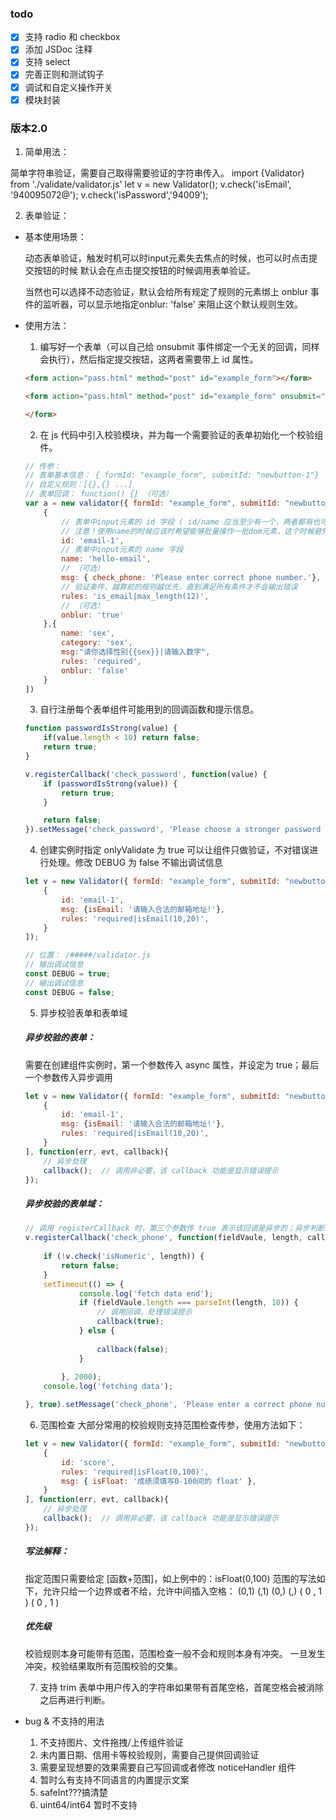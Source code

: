 ### todo

- [x] 支持 radio 和 checkbox
- [x] 添加 JSDoc 注释
- [x] 支持 select
- [x] 完善正则和测试钩子
- [x] 调试和自定义操作开关
- [x] 模块封装

### 版本2.0

1. 简单用法：

简单字符串验证，需要自己取得需要验证的字符串传入。
import {Validator} from './validate/validator.js'
let v = new Validator();
v.check('isEmail', '940095072@');
v.check('isPassword','94009');

2. 表单验证：

* 基本使用场景：

    动态表单验证，触发时机可以时input元素失去焦点的时候，也可以时点击提交按钮的时候
    默认会在点击提交按钮的时候调用表单验证。

    当然也可以选择不动态验证，默认会给所有规定了规则的元素绑上 onblur 事件的监听器，可以显示地指定onblur: 'false' 来阻止这个默认规则生效。

* 使用方法：

    1. 编写好一个表单（可以自己给 onsubmit 事件绑定一个无关的回调，同样会执行），然后指定提交按钮，这两者需要带上 id 属性。
    ```html
    <form action="pass.html" method="post" id="example_form"></form>
    ```
    ```html
    <form action="pass.html" method="post" id="example_form" onsubmit="return myfun()"></form>

    </form>
    ```
    2. 在 js 代码中引入校验模块，并为每一个需要验证的表单初始化一个校验组件。

    ```js
    // 传参：
    // 表单基本信息： { formId: "example_form", submitId: "newbutton-1"}
    // 自定义规则：[{},{} ...]
    // 表单回调： function() {} （可选）
    var a = new validator({ formId: "example_form", submitId: "newbutton-1"},[
        {
            // 表单中input元素的 id 字段 ( id/name 应当至少有一个，两者都有也可, 为了避免歧义和不必要的误解，最好只指定一个)
            // 注意！使用name的时候应该时希望能够批量操作一批dom元素，这个时候避免使用id，以免验证功能失效
            id: 'email-1',
            // 表单中input元素的 name 字段
            name: 'hello-email',
            // （可选）
            msg: { check_phone: 'Please enter correct phone number.'},
            // 验证条件，越靠前的规则越优先，直到满足所有条件才不会输出错误
            rules: 'is_email|max_length(12)',
            // （可选）
            onblur: 'true'
        },{
            name: 'sex',
            category: 'sex',
            msg:"请你选择性别{{sex}}|请输入数字",
            rules: 'required',
            onblur: 'false'
        }
    ])
    ```


    3. 自行注册每个表单组件可能用到的回调函数和提示信息。
    ```js
    function passwordIsStrong(value) {
        if(value.length < 10) return false;
        return true;
    }

    v.registerCallback('check_password', function(value) {
        if (passwordIsStrong(value)) {
            return true;
        }

        return false;
    }).setMessage('check_password', 'Please choose a stronger password using at least 111 letters.');
    ```


    4. 创建实例时指定 onlyValidate 为 true 可以让组件只做验证，不对错误进行处理。修改 DEBUG 为 false 不输出调试信息
    ```js
    let v = new Validator({ formId: "example_form", submitId: "newbutton-1", onlyValidate: false}, [
        {
            id: 'email-1',
            msg: {isEmail: '请输入合法的邮箱地址!'},
            rules: 'required|isEmail(10,20)',
        }
    ]);
    ```
    ```js
    // 位置： /#####/validator.js
    // 输出调试信息
    const DEBUG = true;
    // 输出调试信息
    const DEBUG = false;
    ```

    5. 异步校验表单和表单域
    
    ##### 异步校验的表单：
    需要在创建组件实例时，第一个参数传入 async 属性，并设定为 true；最后一个参数传入异步调用
    ```js
    let v = new Validator({ formId: "example_form", submitId: "newbutton-1", async: true}, [
        {
            id: 'email-1',
            msg: {isEmail: '请输入合法的邮箱地址!'},
            rules: 'required|isEmail(10,20)',
        }
    ], function(err, evt, callback){
        // 异步处理
        callback();  // 调用非必要，该 callback 功能是显示错误提示 
    });
    ```
    ##### 异步校验的表单域：
    ```js
    // 调用 registerCallback 时，第三个参数传 true 表示该回调是异步的；异步判断完成后给 callback 传判断结果 
    v.registerCallback('check_phone', function(fieldVaule, length, callback, field) {
        
        if (!v.check('isNumeric', length)) {
            return false;
        }
        setTimeout(() => {
                console.log('fetch data end');
                if (fieldVaule.length === parseInt(length, 10)) {
                    // 调用回调，处理错误提示
                    callback(true);
                } else {
                    
                    callback(false);
                }
                
            }, 2000);
        console.log('fetching data'); 

    }, true).setMessage('check_phone', 'Please enter a correct phone number using 11 number.');
    ```

    6. 范围检查
    大部分常用的校验规则支持范围检查传参，使用方法如下：
    ```js
    let v = new Validator({ formId: "example_form", submitId: "newbutton-1", async: true}, [
        {
            id: 'score',
            rules: 'required|isFloat(0,100)',
            msg: { isFloat: '成绩须填写0-100间的 float' },
        }
    ], function(err, evt, callback){
        // 异步处理
        callback();  // 调用非必要，该 callback 功能是显示错误提示 
    });
    ```
    ##### 写法解释：

    指定范围只需要给定 [函数+范围]，如上例中的：isFloat(0,100)
    范围的写法如下，允许只给一个边界或者不给，允许中间插入空格：
    (0,1)
    (,1)
    (0,)
    (,)
    ( 0 , 1 )
    (  0  ,  1  )

    ##### 优先级
    校验规则本身可能带有范围，范围检查一般不会和规则本身有冲突。
    一旦发生冲突，校验结果取所有范围校验的交集。

    7. 支持 trim
    表单中用户传入的字符串如果带有首尾空格，首尾空格会被消除之后再进行判断。

* bug & 不支持的用法
    1. 不支持图片、文件拖拽/上传组件验证
    2. 未内置日期、信用卡等校验规则，需要自己提供回调验证
    3. 需要呈现想要的效果需要自己写回调或者修改 noticeHandler 组件
    4. 暂时么有支持不同语言的内置提示文案
    5. safeInt???搞清楚
    6. uint64/int64 暂时不支持